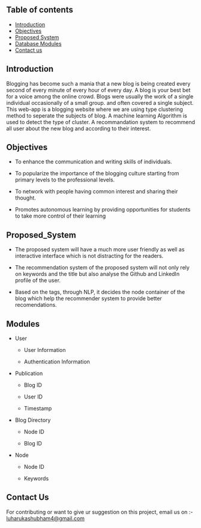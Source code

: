 ## Table of contents
* [Introduction](#Introduction)
* [Objectives](#Objectives)
* [Proposed System](#Proposed_System)
* [Database Modules](#Modules)
* [Contact us](#COntact_us)

## Introduction
Blogging has become such a mania that a new blog is being created every second of every minute of every hour of every day. A blog is your best bet for a voice among the online crowd. Blogs were usually the work of a single individual occasionally of a small group. and often covered a single subject.
This web-app is a blogging website where we are using type clustering method to seperate the subjects of blog. A machine learning Algorithm is used to detect the type of cluster. A recommandation system to recommend all user about the new blog and according to their interest.


## Objectives
* To enhance the communication and writing skills of individuals.

* To popularize the importance of the blogging culture starting from primary levels to the professional levels.

* To network with people having common interest and sharing their thought. 

* Promotes autonomous learning by providing opportunities for students to take more control of their learning

## Proposed_System
* The proposed system will have a much more user friendly as well as interactive interface which is not distracting for  the readers.

* The recommendation system of the proposed system will not only rely on keywords and the title but also analyse the Github and LinkedIn profile of the user.

* Based on the tags, through NLP, it decides the node container of the blog which help the recommender system to provide better recomendations.​

## Modules
* User

  * User Information

  * Authentication Information​

* Publication​

  * Blog ID​

  * User ID​

  * Timestamp​

* Blog Directory ​

  * Node ID​

  * Blog ID​
* Node​

  * Node ID​

  * Keywords​
## Contact Us
For contributing or want to give ur suggestion on this project, email us on :- luharukashubham4@gmail.com


